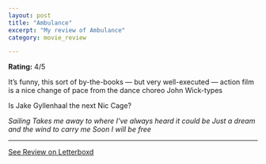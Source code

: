 ```yaml
---
layout: post
title: "Ambulance"
excerpt: "My review of Ambulance"
category: movie_review

---
```


**Rating:** 4/5

It’s funny, this sort of by-the-books — but very well-executed — action film is a nice change of pace from the dance choreo John Wick-types

Is Jake Gyllenhaal the next Nic Cage?

<i>Sailing
Takes me away to where I've always heard it could be
Just a dream and the wind to carry me
Soon I will be free</i>

<hr>

[See Review on Letterboxd](https://boxd.it/3Q8x2n)
